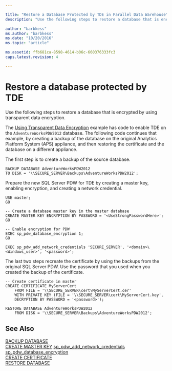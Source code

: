 ```yaml
---

title: "Restore a Database Protected by TDE in Parallel Data Warehouse"
description: "Use the following steps to restore a database that is encrypted by using transparent data encryption."

author: "barbkess" 
ms.author: "barbkess"
ms.date: "10/20/2016"
ms.topic: "article"

ms.assetid: ffb681ca-8598-4614-b06c-660376333fc3
caps.latest.revision: 4

---
```

# Restore a database protected by TDE
Use the following steps to restore a database that is encrypted by using transparent data encryption.  
  
The [Using Transparent Data Encryption](transparent-data-encryption.md#using-tde) example has code to enable TDE on the `AdventureWorksPDW2012` database. The following code continues that example, by creating a backup of the database on the original Analytics Platform System (APS) appliance, and then restoring the certificate and the database on a different appliance.  
  
The first step is to create a backup of the source database.  
  
```  
BACKUP DATABASE AdventureWorksPDW2012   
TO DISK = '\\SECURE_SERVER\Backups\AdventureWorksPDW2012';  
```  
  
Prepare the new SQL Server PDW for TDE by creating a master key, enabling encryption, and creating a network credential.  
  
```  
USE master;  
GO  
  
-- Create a database master key in the master database  
CREATE MASTER KEY ENCRYPTION BY PASSWORD = '<UseStrongPasswordHere>';  
GO  
  
-- Enable encryption for PDW  
EXEC sp_pdw_database_encryption 1;  
GO  
  
EXEC sp_pdw_add_network_credentials 'SECURE_SERVER', '<domain>\<Windows_user>', '<password>';  
```  
  
The last two steps recreate the certificate by using the backups from the original SQL Server PDW. Use the password that you used when you created the backup of the certificate.  
  
```  
-- Create certificate in master  
CREATE CERTIFICATE MyServerCert  
    FROM FILE = '\\SECURE_SERVER\cert\MyServerCert.cer'   
    WITH PRIVATE KEY (FILE = '\\SECURE_SERVER\cert\MyServerCert.key',   
    DECRYPTION BY PASSWORD = '<password>');  
  
RESTORE DATABASE AdventureWorksPDW2012   
    FROM DISK = '\\SECURE_SERVER\Backups\AdventureWorksPDW2012';  
```  
  
## See Also  
[BACKUP DATABASE](../../docs/t-sql/statements/backup-database-parallel-data-warehouse.md)  
[CREATE MASTER KEY](../../docs/t-sql/statements/create-master-key-transact-sql.md) 
[sp_pdw_add_network_credentials](/sql-docs/docs/relational-databases/system-stored-procedures/sp-pdw-add-network-credentials-sql-data-warehouse)  
[sp_pdw_database_encryption](/sql-docs/docs/relational-databases/system-stored-procedures/sp-pdw-database-encryption-sql-data-warehouse)  
[CREATE CERTIFICATE](../../docs/t-sql/statements/create-certificate-transact-sql.md)  
[RESTORE DATABASE](../../docs/t-sql/statements/restore-database-parallel-data-warehouse.md)
  
